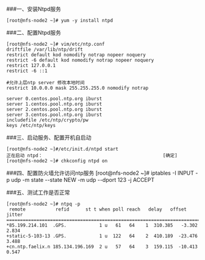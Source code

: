 ###一、安装Ntpd服务

    [root@nfs-node2 ~]# yum -y install ntpd
    
###二、配置Ntpd服务
    
    [root@nfs-node2 ~]# vim/etc/ntp.conf 
    driftfile /var/lib/ntp/drift
    restrict default kod nomodify notrap nopeer noquery
    restrict -6 default kod nomodify notrap nopeer noquery
    restrict 127.0.0.1 
    restrict -6 ::1
    
    #允许上层ntp server 修改本地时间
    restrict 10.0.0.0 mask 255.255.255.0 nomodify notrap
    
    server 0.centos.pool.ntp.org iburst
    server 1.centos.pool.ntp.org iburst
    server 2.centos.pool.ntp.org iburst
    server 3.centos.pool.ntp.org iburst
    includefile /etc/ntp/crypto/pw
    keys /etc/ntp/keys
    
###三、启动服务、配置开机自启动

    [root@nfs-node2 ~]#/etc/init.d/ntpd start
    正在启动 ntpd：                                            [确定]
    [root@nfs-node2 ~]# chkconfig ntpd on


###四、配置防火墙允许访问ntp服务
    [root@nfs-node2 ~]# iptables -I INPUT -p udp -m state --state NEW -m udp --dport 123 -j ACCEPT 
    
###五、测试工作是否正常
    
    [root@nfs-node2 ~]# ntpq -p
     remote           refid      st t when poll reach   delay   offset  jitter
    ==============================================================================
    *85.199.214.101  .GPS.            1 u   61   64    1  310.385   -3.302   2.834
    +static-5-103-13 .GPS.            1 u  122   64    2  410.189  -23.476   3.488
    +cn.ntp.faelix.n 185.134.196.169  2 u   57   64    3  159.115  -10.413   0.547
    